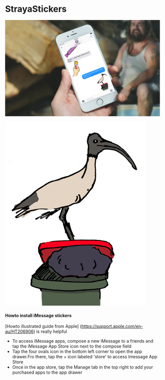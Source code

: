 # StrayaStickers

![alt text](/img/site-banner.jpg "Site banner")

![alt text](/img/bin-chicken_v01c.png "Site banner")

#### Howto install iMessage stickers
[Howto illustrated guide from Apple] (https://support.apple.com/en-au/HT206906) is really helpful


- To access iMessage apps, compose a new iMessage to a friends and tap the iMessage App Store icon next to the compose field
- Tap the four ovals icon in the bottom left corner to open the app drawer.Fro there, tap the + icon labeled 'store' to access Imessage App Store
- Once in the app store, tap the Manage tab in the top right to add your purchased apps to the app drawer
